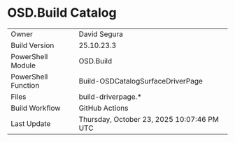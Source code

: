 ﻿# OSD.Build Catalog

| | |
|-|-|
| Owner | David Segura |
| Build Version | 25.10.23.3 |
| PowerShell Module | OSD.Build |
| PowerShell Function | Build-OSDCatalogSurfaceDriverPage |
| Files | build-driverpage.* |
| Build Workflow | GitHub Actions |
| Last Update | Thursday, October 23, 2025 10:07:46 PM UTC |
